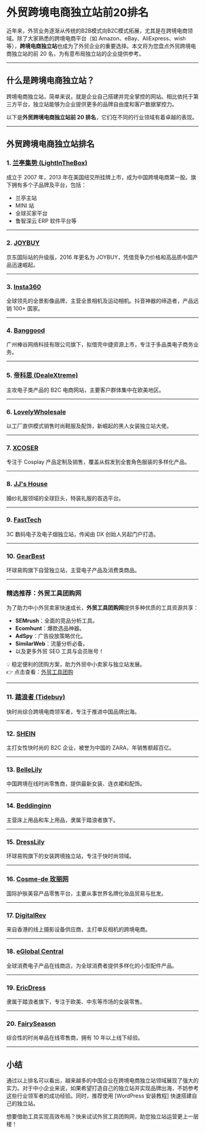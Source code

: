 # 外贸跨境电商独立站前20排名

近年来，外贸业务逐渐从传统的B2B模式向B2C模式拓展，尤其是在跨境电商领域。除了大家熟悉的跨境电商平台（如 Amazon、eBay、AliExpress、wish 等），**跨境电商独立站**也成为了外贸企业的重要选择。本文将为您盘点外贸跨境电商独立站的前 20 名，为有意布局独立站的企业提供参考。

---

## 什么是跨境电商独立站？

跨境电商独立站，简单来说，就是企业自己搭建并完全掌控的网站。相比依托于第三方平台，独立站能够为企业提供更多的品牌自由度和客户数据掌控力。

以下是**外贸跨境电商独立站前 20 排名**，它们在不同的行业领域有着卓越的表现。

---

## 外贸跨境电商独立站排名

### 1. [兰亭集势 (LightInTheBox)](https://www.lightinthebox.com/)
成立于 2007 年，2013 年在美国纽交所挂牌上市，成为中国跨境电商第一股。旗下拥有多个子品牌及平台，包括：
- 兰亭主站
- MINI 站
- 全球买家平台
- 鲁智深云 ERP 软件平台等

---

### 2. [JOYBUY](https://www.joybuy.com/)
京东国际站的升级版，2016 年更名为 JOYBUY，凭借竞争力价格和高品质中国产品迅速崛起。

---

### 3. [Insta360](http://insta360.com/)
全球领先的全景影像品牌，主营全景相机及运动相机。抖音神器的缔造者，产品远销 100+ 国家。

---

### 4. [Banggood](https://www.banggood.com/)
广州棒谷网络科技有限公司旗下，拟借壳中捷资源上市，专注于多品类电子商务业务。

---

### 5. [帝科思 (DealeXtreme)](https://www.dx.com/)
主攻电子类产品的 B2C 电商网站，主要客户群体集中在欧美地区。

---

### 6. [LovelyWholesale](https://www.lovelywholesale.com/)
以工厂直供模式销售时尚鞋服及配饰，新崛起的黑人女装独立站大佬。

---

### 7. [XCOSER](https://www.xcoser.com/)
专注于 Cosplay 产品定制及销售，覆盖从假发到全套角色服装的多样化产品。

---

### 8. [JJ's House](https://www.jjshouse.com/)
婚纱礼服领域的全球巨头，特装礼服的首选平台。

---

### 9. [FastTech](https://www.fasttech.com/)
3C 数码电子及电子烟独立站，传闻由 DX 创始人另起门户打造。

---

### 10. [GearBest](https://www.gearbest.com/)
环球易购旗下自营独立站，主营电子产品及消费类商品。

---

### 精选推荐：外贸工具团购网

为了助力中小外贸卖家快速成长，**外贸工具团购网**提供多种优质的工具资源共享：
- **SEMrush**：全面的竞品分析工具。
- **Ecomhunt**：爆款选品神器。
- **AdSpy**：广告投放策略优化。
- **SimilarWeb**：流量分析必备。
- 以及更多外贸 SEO 工具与会员账号！

💡 稳定便利的团购方案，助力外贸中小卖家与独立站发展。  
👉 点击查看：[外贸工具团购](https://bit.ly/waimao518)

---

### 11. [踏浪者 (Tidebuy)](https://www.tidebuy.com/)
快时尚综合跨境电商领军者，专注于推进中国品牌出海。

---

### 12. [SHEIN](https://www.shein.com/)
主打女性快时尚的 B2C 企业，被誉为中国的 ZARA，年销售额超百亿。

---

### 13. [BelleLily](https://www.bellelily.com/)
中国跨境在线时尚零售商，提供最新女装、连衣裙和配饰。

---

### 14. [Beddinginn](https://www.beddinginn.com/)
主营床上用品和车上用品，隶属于踏浪者旗下。

---

### 15. [DressLily](https://www.dresslily.com/)
环球易购旗下的女装跨境独立站，专注于快时尚领域。

---

### 16. [Cosme-de 玫丽网](https://www.cosme-de.com/)
国际护肤美容产品零售平台，主要从事世界名牌化妆品贸易与批发。

---

### 17. [DigitalRev](https://digitalrev.com/)
来自香港的线上摄影设备供应商，主打单反相机的跨境电商。

---

### 18. [eGlobal Central](https://www.eglobalcentral.com/)
全球消费电子产品在线商店，为全球消费者提供多样化的小型配件产品。

---

### 19. [EricDress](https://www.ericdress.com/)
隶属于踏浪者旗下，专注于欧美、中东等市场的女装零售。

---

### 20. [FairySeason](https://www.fairyseason.com/)
综合性的时尚单品在线零售商，拥有 10 年以上线下经验。

---

## 小结

通过以上排名可以看出，越来越多的中国企业在跨境电商独立站领域展现了强大的实力。对于中小企业来说，如果希望打造自己的独立站并实现品牌出海，不妨参考这些行业领军者的成功经验。同时，推荐使用 [WordPress 安装教程] 快速搭建自己的独立站。

想要借助工具实现高效布局？快来试试外贸工具团购网，助您独立站运营更上一层楼！
